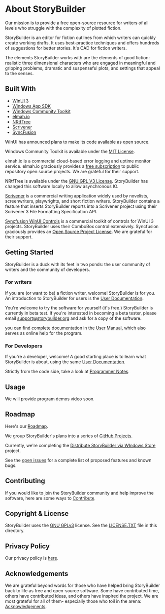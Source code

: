 # About StoryBuilder

Our mission is to provide a free open-source resource for writers of all levels who struggle with the complexity of plotted fiction. 

StoryBuilder is an editor for fiction outlines from which writers can quickly create working drafts. It uses best-practice techniques and offers hundreds of suggestions for better stories. It's CAD for fiction writers.

The elements StoryBuilder works with are the elements of good fiction: realistic three 
dimensional characters who are engaged in meaningful and gripping problems, dramatic 
and suspenseful plots, and settings that appeal to the senses.

## Built With

* [WinUI 3][1]
* [Windows App SDK][2]
* [Windows Community Toolkit][3]
* [elmah.io][4]
* [NRtfTree][5]
* [Scrivener][6]
* [SyncFusion][7]

WinUI has announced plans to make its code available as open source.

Windows Community Toolkit is available under the [MIT License][14].

elmah.io is a commercial cloud-based error logging and uptime monitor service. elmah.io graciously provides a [free subscription][15] to public repository open source projects. We are grateful for their support.

NRtfTree is available under the [GNU GPL V3 License][16]. StoryBuilder has changed this software locally to allow
asynchronous IO.

[Scrivener][6] is a commercial writing application widely used by novelists, screenwriters, playwrights, and short fiction writers. 
StoryBuilder contains a feature that inserts StoryBuilder reports into a Scrivener project using their Scrivener 3 File Formatting Specification API. 

[Syncfusion WinUI Controls][7] is a commercial toolkit of controls for WinUI 3 projects. StoryBuilder uses their 
ComboBox control extensively. Syncfusion graciously provides an [Open Source Project License][17]. We are grateful 
for their support.   


## Getting Started

StoryBuilder is a duck with its feet in two ponds: the user community of writers and the community of developers. 

### For writers

If you are (or want to be) a fiction writer, welcome! StoryBuilder is for you. An introduction to StoryBuilder 
for users is the [User Documentation][9].

You're welcome to try the software for yourself (it's free.) StoryBuilder is currently in beta test. If you're interested 
in becoming a beta tester, please email support@storybuilder.org and ask for a copy of the software.

you can find complete documentation in the [User Manual][8], which also serves as online help for the program.

### For Developers

If you're a developer, welcome! A good starting place is to learn what StoryBuilder is about, using the 
same [User Documentation][9].

Strictly from the code side, take a look at [Programmer Notes][10].

## Usage

We will provide program demos video soon.

## Roadmap

Here's our [Roadmap][24].

We group StoryBuilder's plans into a series of [GitHub Projects][18].

Currently, we're completing the [Distribute StoryBuilder via WIndows Store][19] project.

See the [open issues](https://github.com/storybuilder-org/StoryBuilder-2/issues) for a complete list of proposed 
features and known bugs.

## Contributing

If you would like to join the StoryBuilder community and help improve the software,
here are some ways to [Contribute][13].


## Copyright & License

StoryBuilder uses the [GNU GPLv3][20] license.
See the [LICENSE.TXT][23] file in this directory. 

## Privacy Policy

Our privacy policy is [here][22].

## Acknowledgements

We are grateful beyond words for those who have helped bring StoryBuilder back to life as free and open-source software. Some have contributed time, others have contributed ideas, and others have inspired the project.
We are most grateful for all of them- especially those who toil in the arena:
[Acknowledgements][21].

[1]:https://microsoft.github.io/microsoft-ui-xaml/
[2]:https://github.com/microsoft/WindowsAppSDK#readme
[3]:https://github.com/CommunityToolkit/WindowsCommunityToolkit#readme
[4]:https://elmah.io/
[5]:https://github.com/sgolivernet/nrtftree#readme
[6]:https://www.literatureandlatte.com/scrivener/overview
[7]:https://www.syncfusion.com/winui-controls
[8]:https://storybuilder-org.github.io/StoryBuilder-2/
[9]:https://github.com/storybuilder-org/StoryBuilder-2/blob/master/USERNOTES.md
[10]:https://github.com/storybuilder-org/StoryBuilder-2/blob/master/DEVNOTES.md
[11]:https://visualstudio.microsoft.com/downloads/
[12]:https://docs.microsoft.com/en-us/windows/apps/windows-app-sdk/stable-channel
[13]:https://github.com/terrycox/StoryBuilder-2/blob/master/CONTRIBUTING.md
[14]:https://mit-license.org/
[15]:https://elmah.io/sponsorship/opensource/
[16]:https://github.com/sgolivernet/nrtftree/blob/master/LICENSE
[17]:https://www.syncfusion.com/sales/speciallicensingprograms
[18]:https://github.com/storybuilder-org/StoryBuilder-2/projects?type=beta
[19]:https://github.com/orgs/storybuilder-org/projects/1/views/3
[20]:https://choosealicense.com/licenses/gpl-3.0/
[21]:https://github.com/storybuilder-org/StoryBuilder-2/blob/master/ACKNOWLEDGE.md
[22]:https://github.com/terrycox/StoryBuilder-2/blob/master/PRIVACY_POLICY.TXT
[23]:https://github.com/terrycox/StoryBuilder-2/blob/master/LICENSE.TXT
[24]:https://github.com/storybuilder-org/StoryBuilder-2/blob/master/ROADMAP.md

